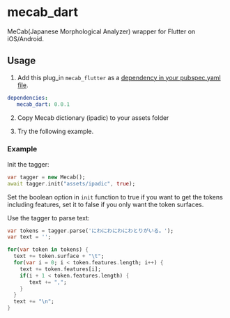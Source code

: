 # mecab_dart

MeCab(Japanese Morphological Analyzer) wrapper for Flutter on iOS/Android.

## Usage

1. Add this plug_in `mecab_flutter` as a [dependency in your pubspec.yaml file](https://flutter.io/platform-plugins/).
```yaml
dependencies:   
   mecab_dart: 0.0.1
```

2. Copy Mecab dictionary (ipadic) to your assets folder

3. Try the following example.

### Example

Init the tagger:

```dart
var tagger = new Mecab();
await tagger.init("assets/ipadic", true);
```
Set the boolean option in `init` function to true if you want to get the tokens including features,
set it to false if you only want the token surfaces.


Use the tagger to parse text:

```dart
var tokens = tagger.parse('にわにわにわにわとりがいる。');
var text = '';

for(var token in tokens) {
  text += token.surface + "\t";
  for(var i = 0; i < token.features.length; i++) {
    text += token.features[i];
    if(i + 1 < token.features.length) {
       text += ",";
    }
  }
  text += "\n";
}
```
